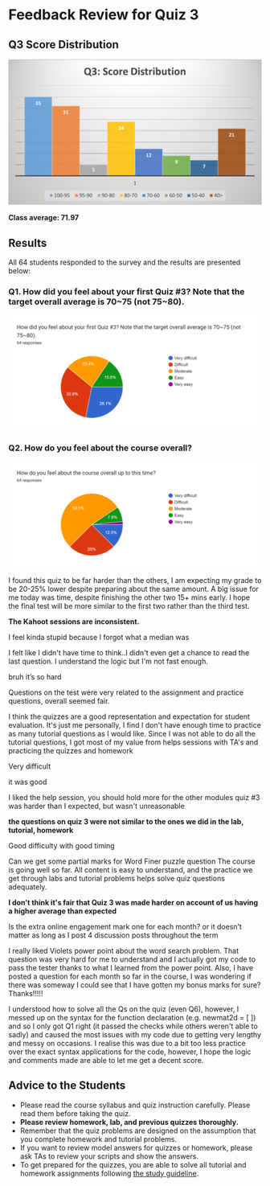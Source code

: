 # Feedback Review for Quiz 3

## Q3 Score Distribution
![](img/q3_score_dist.png)

**Class average: 71.97**

## Results
All 64 students responded to the survey and the results are presented below: 

### Q1. How did you feel about your first Quiz #3? Note that the target overall average is 70~75 (not 75~80).
![](img/q3_graph1.png)
### Q2. How do you feel about the course overall?
![](img/q3_graph2.png)

I found this quiz to be far harder than the others, I am expecting my grade to be 20-25% lower despite preparing about the same amount. A big issue for me today was time, despite finishing the other two 15+ mins early. I hope the final test will be more similar to the first two rather than the third test.

**The Kahoot sessions are inconsistent.**

I feel kinda stupid because I forgot what a median was

I felt like I didn't have time to think..I didn't even get a chance to read the last question. I understand the logic but I'm not fast enough.

bruh it’s so hard

Questions on the test were very related to the assignment and practice questions, overall seemed fair.

I think the quizzes are a good representation and expectation for student evaluation. It's just me personally, I find I don't have enough time to practice as many tutorial questions as I would like. Since I was not able to do all the tutorial questions, I got most of my value from helps sessions with TA's and practicing the quizzes and homework

Very difficult

it was good

I liked the help session, you should hold more for the other modules
quiz #3 was harder than I expected, but wasn't unreasonable

**the questions on quiz 3 were not similar to the ones we did in the lab, tutorial, homework**

Good difficulty with good timing

Can we get some partial marks for Word Finer puzzle question
The course is going well so far. All content is easy to understand, and the practice we get through labs and tutorial problems helps solve quiz questions adequately.

**I don't think it's fair that Quiz 3 was made harder on account of us having a higher average than expected**

Is the extra online engagement mark one for each month? or it doesn’t matter as long as I post 4 discussion posts throughout the term

I really liked Violets power point about the word search problem. That question was very hard for me to understand and I actually got my code to pass the tester thanks to what I learned from the power point. Also, I have posted a question for each month so far in the course, I was wondering if there was someway I could see that I have gotten my bonus marks for sure? Thanks!!!!!

I understood how to solve all the Qs on the quiz (even Q6), however, I messed up on the syntax for the function declaration (e.g. newmat2d = [ ]) and so I only got Q1 right (it passed the checks while others weren't able to sadly) and caused the most issues with my code due to getting very lengthy and messy on occasions. I realise this was due to a bit too less practice over the exact syntax applications for the code, however, I hope the logic and comments made are able to let me get a decent score.


## Advice to the Students 
* Please read the course syllabus and quiz instruction carefully. Please read them before taking the quiz.
* **Please review homework, lab, and previous quizzes thoroughly.**
* Remember that the quiz problems are designed on the assumption that you complete homework and tutorial problems.
* If you want to review model answers for quizzes or homework, please ask TAs to review your scripts and show the answers.   
* To get prepared for the quizzes, you are able to solve all tutorial and homework assignments following [the study guideline](https://github.com/chulminy/AE_ENVE_GEOE_121#tutorial).
